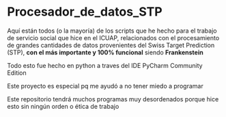 # Procesador_de_datos_STP
Aquí están todos (o la mayoría) de los scripts que he hecho para el trabajo de servicio social que hice en el ICUAP, relacionados con el procesamiento de grandes cantidades de datos provenientes del Swiss Target Prediction (STP), **con el más importante y 100% funcional** siendo **Frankenstein**


Todo esto fue hecho en python a traves del IDE PyCharm Community Edition

Este proyecto es especial pq me ayudó a no tener miedo a programar

Este repositorio tendrá muchos programas muy desordenados porque hice esto sin ningún orden o ética de trabajo
